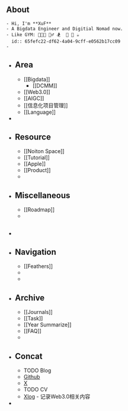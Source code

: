 ## About
	- Hi, I'm **XuF**
	- A Bigdata Engineer and Digitial Nomad now.
	- Like GYM: 🧑🏻‍💻 🚴‍♂️ 🏂  🥦 🎲 ☕️
	  id:: 65fefc22-df62-4a04-9cff-e0562b17cc09
	-
- ## Area
	- [[Bigdata]]
		- [[DCMM]]
	- [[Web3.0]]
	- [[AIGC]]
	- [[信息化项目管理]]
	- [[Language]]
-
- ## Resource
	- [[Noiton Space]]
	- [[Tutorial]]
	- [[Apple]]
	- [[Product]]
	-
- ## Miscellaneous
	- [[Roadmap]]
	-
- ##
- ## Navigation
	- [[Feathers]]
	-
	-
- ## Archive
	- [[Journals]]
	- [[Task]]
	- [[Year Summarize]]
	- [[FAQ]]
	-
- ## Concat
	- TODO Blog
	- [Github](https://github.com/Sherlock-Xpf)
	- [X](https://twitter.com/home)
	- TODO CV
	- [Xlog](https://xlog.app/) - 记录Web3.0相关内容
-